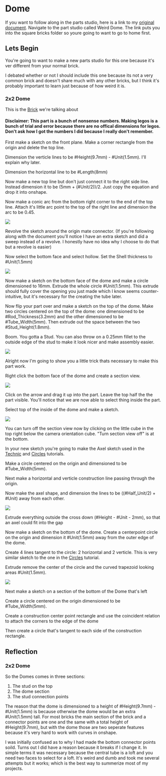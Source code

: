 # Dome 

If you want to follow along in the parts studio, here is a link to my [original document](https://cvilleschools.onshape.com/documents/18c55e9aeb64057e8e0fbb6a/w/5c06b8e3c4dcf6e948152fa4/e/18df3578f02c775cfcadaef9?configuration=List_8xTqWDMkkCG2Mw%3D_2x2%3BList_ArQ6GsCPNSkQoQ%3DDefault%3BList_Izy0ldJ6UfParG%3DDefault%3BList_tmPjPdZ9wrB2lD%3DDefault&renderMode=0&uiState=6290d24be366b652b2773d0f). Navigate to the part studio called Weird Dome. The link puts you into the square bricks folder so youre going to want to go to home first. 

## Lets Begin 

You're going to want to make a new parts studio for this one because it's ver different from your normal brick. 

I debated whether or not I should include this one because its not a very common brick and doesn't share much with any other bricks, but I think it's probably important to learn just because of how weird it is. 

### 2x2 Dome 

This is the [Brick](https://www.bricklink.com/v2/catalog/catalogitem.page?P=553b#T=C) we're talking about

#### Disclaimer: This part is a bunch of nonsense numbers. Making legos is a bunch of trial and error because there are no offical dimensions for legos. Don't ask how I got the numbers I did because I really don't remember. 

First make a sketch on the front plane. Make a corner rectangle from the origin and delete the top line. 

Dimension the verticle lines to be #Height(9.7mm) - #Unit(1.5mm). I'll explain why later. 

Dimension the horizontal line to be #Length(8mm)

Now make a new top line but don't just connect it to the right side line. Instead dimension it to be (5mm + (#Unit/2))/2. Just copy the equation and drop it into onshape. 

Now make a conic arc from the bottom right corner to the end of the top line. Attach it's little arc point to the top of the right line and dimension the arc to be 0.45.

<img src="Photos/Dome(1).PNG">

Revolve the sketch around the origin mate connector. (If you're following along with the document you'll notice I have an extra sketch and did a sweep instead of a revolve. I honestly have no idea why I choose to do that but a revolve is easier) 

Now select the bottom face and select hollow. Set the Shell thickness to #Unit(1.5mm) 

<img src="Photos/Dome(2).PNG">

Now make a sketch on the bottom face of the dome and make a circle dimensioned to 16mm. Extrude the whole circle #Unit(1.5mm). This extrude should fully cover the opening you just made which I know seems counter-intuitive, but it's necessary for the creating the tube later. 

Now flip your part over and make a sketch on the top of the dome. Make two circles centered on the top of the dome: one dimensioned to be #Rod_Thickness(3.2mm) and the other dimensioned to be #Tube_Width(5mm). Then extrude out the space between the two #Stud_Height(1.8mm). 

Boom. You gotta a Stud. You can also throw on a 0.25mm fillet to the outside edge of the stud to make it look nicer and make assembly easier. 

<img src="Photos/Dome(3).PNG">

Alright now I'm going to show you a little trick thats necessary to make this part work. 

Right click the bottom face of the dome and create a section view.

<img src="Photos/Dome(4).PNG">

Click on the arrow and drag it up into the part. Leave the top half the the part visible. You'll notice that we are now able to select thing inside the part. 

Select top of the inside of the dome and make a sketch. 

<img src="Photos/Dome(5).PNG">

You can turn off the section view now by clicking on the little cube in the top right below the camera orientation cube. "Turn section view off" is at the bottom. 

In your new sketch you're going to make the Axel sketch used in the [Technic](Technic.md) and [Circles](Circles.md) tutorials. 

Make a circle centered on the origin and dimensioned to be #Tube_Width(5mm). 

Next make a horizontal and verticle construction line passing through the origin. 

Now make the axel shape, and dimension the lines to be ((#Half_Unit/2) + #Unit) away from each other. 

<img src="Photos/Dome(7).PNG">

Extrude everything outside the cross down (#Height - #Unit - 2mm), so that an axel  could fit into the gap 

Now make a sketch on the bottom of the dome. Create a centerpoint circle on the origin and dimension it #Unit(1.5mm) away from the outer edge of the dome. 

Create 4 lines tangent to the circle: 2 horizontal and 2 verticle. This is very similar sketch to the one in the [Circles](Circles.md) tutorial. 

Extrude remove the center of the circle and the curved trapezoid looking areas #Unit(1.5mm). 

<img src="Photos/Dome(8).PNG">


Next make a sketch on a section of the bottom of the Dome that's left

Create a circle centered on the origin dimensioned to be #Tube_Width(5mm). 

Create a construction center point rectangle and use the coincident relation to attach the corners to the edge of the dome 

Then create a circle that's tangent to each side of the construction rectangle. 


## Reflection 

### 2x2 Dome 

So the Domes comes in three sections: 

1. The stud on the top
2. The dome section 
3. The stud connection points 

The reason that the dome is dimensioned to a height of #Height(9.7mm) - #Unit(1.5mm) is because otherwise the dome would be an extra #Unit(1.5mm) tall. For most bricks the main section of the brick and a connector points are one and the same with a total height of #Height(9.7mm), but with the dome those are two seperate features because it's very hard to work with curves in onshape. 

I was initially confused as to why I had made the bottom connector points soild. Turns out I did have a reason because it breaks if I change it. In simple terms it was necessary because the central tube is a loft and you need two faces to select for a loft. It's weird and dumb and took me several attempts but it works; which is the best way to summerize most of my projects. 

